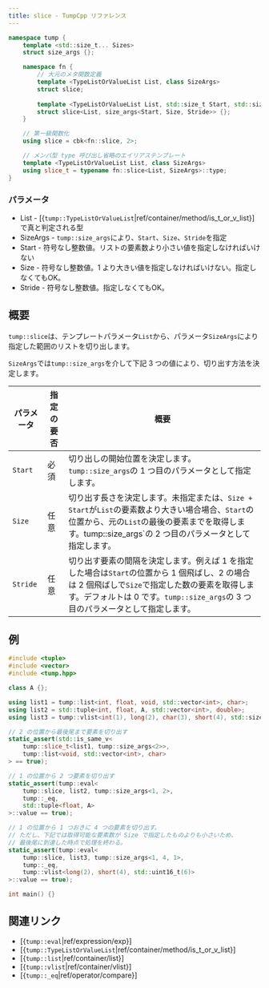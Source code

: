 ```yaml
---
title: slice - TumpCpp リファレンス
---
```


```cpp
namespace tump {
    template <std::size_t... Sizes>
    struct size_args {};

    namespace fn {
        // 大元のメタ関数定義
        template <TypeListOrValueList List, class SizeArgs>
        struct slice;
    
        template <TypeListOrValueList List, std::size_t Start, std::size_t Size = len_v<List>, std::size_t Stride = 0>
        struct slice<List, size_args<Start, Size, Stride>> {};
    }

    // 第一級関数化
    using slice = cbk<fn::slice, 2>;

    // メンバ型 type 呼び出し省略のエイリアステンプレート
    template <TypeListOrValueList List, class SizeArgs>
    using slice_t = typename fn::slice<List, SizeArgs>::type;
}
```

### パラメータ

- List - [{`tump::TypeListOrValueList`|ref/container/method/is_t_or_v_list}]で真と判定される型
- SizeArgs - `tump::size_args`により、`Start`、`Size`、`Stride`を指定
- Start - 符号なし整数値。リストの要素数より小さい値を指定しなければいけない
- Size - 符号なし整数値。1 より大きい値を指定しなければいけない。指定しなくてもOK。
- Stride - 符号なし整数値。指定しなくてもOK。

## 概要

`tump::slice`は、テンプレートパラメータ`List`から、パラメータ`SizeArgs`により指定した範囲のリストを切り出します。

`SizeArgs`では`tump::size_args`を介して下記 3 つの値により、切り出す方法を決定します。

| パラメータ | 指定の要否 | 概要 |
| --- | --- | --- |
| `Start` | 必須 | 切り出しの開始位置を決定します。`tump::size_args`の 1 つ目のパラメータとして指定します。 |
| `Size` | 任意 | 切り出す長さを決定します。未指定または、`Size + Start`が`List`の要素数より大きい場合場合、`Start`の位置から、元の`List`の最後の要素までを取得します。tump::size_args`の 2 つ目のパラメータとして指定します。 |
| `Stride` | 任意 | 切り出す要素の間隔を決定します。例えば 1 を指定した場合は`Start`の位置から 1 個飛ばし、2 の場合は 2 個飛ばしで`Size`で指定した数の要素を取得します。デフォルトは 0 です。`tump::size_args`の 3 つ目のパラメータとして指定します。 |

## 例

```cpp
#include <tuple>
#include <vector>
#include <tump.hpp>

class A {};

using list1 = tump::list<int, float, void, std::vector<int>, char>;
using list2 = std::tuple<int, float, A, std::vector<int>, double>;
using list3 = tump::vlist<int(1), long(2), char(3), short(4), std::size_t(5), std::uint16_t(6)>;

// 2 の位置から最後尾まで要素を切り出す
static_assert(std::is_same_v<
    tump::slice_t<list1, tump::size_args<2>>,
    tump::list<void, std::vector<int>, char>
> == true);

// 1 の位置から 2 つ要素を切り出す
static_assert(tump::eval<
    tump::slice, list2, tump::size_args<1, 2>,
    tump::_eq,
    std::tuple<float, A>
>::value == true);

// 1 の位置から 1 つおきに 4 つの要素を切り出す。
// ただし、下記では取得可能な要素数が Size で指定したものよりも小さいため、
// 最後尾に到達した時点で処理を終わる。
static_assert(tump::eval<
    tump::slice, list3, tump::size_args<1, 4, 1>,
    tump::_eq,
    tump::vlist<long(2), short(4), std::uint16_t(6)>
>::value == true);

int main() {}
```

## 関連リンク

- [{`tump::eval`|ref/expression/exp}]
- [{`tump::TypeListOrValueList`|ref/container/method/is_t_or_v_list}]
- [{`tump::list`|ref/container/list}]
- [{`tump::vlist`|ref/container/vlist}]
- [{`tump::_eq`|ref/operator/compare}]
